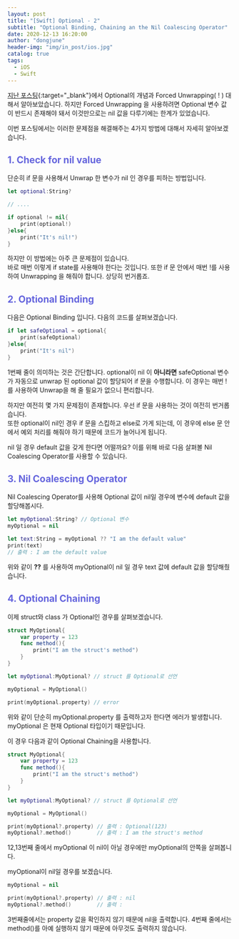 ```yaml
---
layout: post
title: "[Swift] Optional - 2"
subtitle: "Optional Binding, Chaining an the Nil Coalescing Operator"
date: 2020-12-13 16:20:00
author: "dongjune"
header-img: "img/in_post/ios.jpg"
catalog: true
tags:
  - iOS
  - Swift
---
```

[지난 포스팅](https://donggoolosori.github.io/2020/12/13/ios-optional/){:target="_blank"}에서 Optional의 개념과 Forced Unwrapping( ! ) 대해서 알아보았습니다. 하지만 Forced Unwrapping 을 사용하려면 Optional 변수 값이 반드시 존재해야 돼서 이것만으로는 nil 값을 다루기에는 한계가 있었습니다.  

이번 포스팅에서는 이러한 문제점을 해결해주는 4가지 방법에 대해서 자세히 알아보겠습니다.

## <span style="color:rgba(0,0,200,0.6)">1. Check for nil value </span>
단순히 if 문을 사용해서 Unwrap 한 변수가 nil 인 경우를 피하는 방법입니다.  
```swift
let optional:String?

// ....

if optional != nil{
    print(optional!) 
}else{
    print("It's nil!")
}
```
하지만 이 방법에는 아주 큰 문제점이 있습니다.  
바로 매번 이렇게 if state를 사용해야 한다는 것입니다. 또한 if 문 안에서 매번 !를 사용하여 Unwrapping 을 해줘야 합니다. 상당히 번거롭죠. 

## <span style="color:rgba(0,0,200,0.6)">2. Optional Binding </span>
다음은 Optional Binding 입니다. 다음의 코드를 살펴보겠습니다.
```swift
if let safeOptional = optional{
    print(safeOptional)
}else{
    print("It's nil")
}
```
1번째 줄이 의미하는 것은 간단합니다. optional이 nil 이 **아니라면** safeOptional 변수가 자동으로 unwrap 된 optional 값이 할당되어 if 문을 수행합니다.
이 경우는 매번 ! 를 사용하여 Unwrap을 해 줄 필요가 없으니 편리합니다.  

하지만 여전히 몇 가지 문제점이 존재합니다. 
우선 if 문을 사용하는 것이 여전히 번거롭습니다.  
또한 optional이 nil인 경우 if 문을 스킵하고 else로 가게 되는데, 이 경우에 else 문 안에서 예외 처리를 해줘야 하기 때문에 코드가 늘어나게 됩니다.  
  
nil 일 경우 default 값을 갖게 한다면 어떨까요? 이를 위해 바로 다음 살펴볼 Nil Coalescing Operator를 사용할 수 있습니다.

## <span style="color:rgba(0,0,200,0.6)">3. Nil Coalescing Operator</span>
Nil Coalescing Operator를 사용해 Optional 값이 nil일 경우에 변수에 default 값을 할당해봅시다.
```swift
let myOptional:String? // Optional 변수
myOptional = nil

let text:String = myOptional ?? "I am the default value"
print(text)
// 출력 : I am the default value
```
위와 같이 **??** 를 사용하여 myOptional이 nil 일 경우 text 값에 default 값을 할당해줬습니다.
## <span style="color:rgba(0,0,200,0.6)">4. Optional Chaining</span>
이제 struct와 class 가 Optional인 경우를 살펴보겠습니다.
```swift
struct MyOptional{
    var property = 123
    func method(){
        print("I am the struct's method")
    }
}

let myOptional:MyOptional? // struct 를 Optional로 선언

myOptional = MyOptional()

print(myOptional.property) // error
```
위와 같이 단순히 myOptional.property 를 출력하고자 한다면 에러가 발생합니다.  
myOptional 은 현재 Optional 타입이기 때문입니다.  

이 경우 다음과 같이 Optional Chaining을 사용합니다.
```swift
struct MyOptional{
    var property = 123
    func method(){
        print("I am the struct's method")
    }
}

let myOptional:MyOptional? // struct 를 Optional로 선언

myOptional = MyOptional()

print(myOptional?.property) // 출력 : Optional(123)
myOptional?.method()        // 출력 : I am the struct's method
```
12,13번째 줄에서
myOptional 이 nil이 아닐 경우에만 myOptional의 안쪽을 살펴봅니다.  

myOptional이 nil일 경우를 보겠습니다.
```swift
myOptional = nil

print(myOptional?.property) // 출력 : nil
myOptional?.method()        // 출력 : 
```
3번째줄에서는 property 값을 확인하지 않기 때문에 nil을 출력합니다.
4번째 줄에서는 method()를 아예 실행하지 않기 때문에 아무것도 출력하지 않습니다.